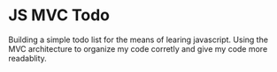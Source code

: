# JS MVC Todo

Building a simple todo list for the means of learing javascript.
Using the MVC architecture to organize my code corretly and give my
code more readablity.